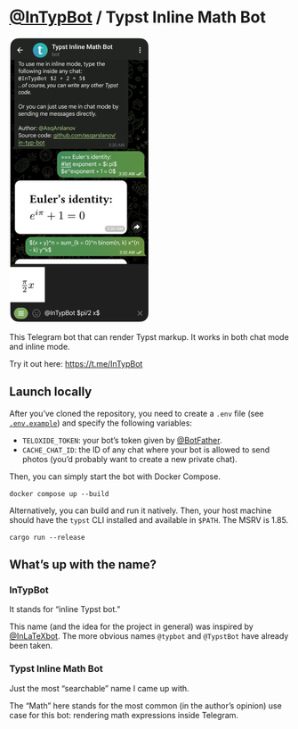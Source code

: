 # [@InTypBot](https://t.me/InTypBot) / Typst Inline Math Bot

<img src="assets/screenshot.png" height=512 />

This Telegram bot that can render Typst markup. It works in both chat mode and
inline mode.

Try it out here: https://t.me/InTypBot

## Launch locally

After you&CloseCurlyQuote;ve cloned the repository, you need to create a `.env`
file (see [`.env.example`](/.env.example)) and specify the following variables:

- `TELOXIDE_TOKEN`: your bot&CloseCurlyQuote;s token given by
  [@BotFather](https://t.me/BotFather).
- `CACHE_CHAT_ID`: the ID of any chat where your bot is allowed to send photos
  (you&CloseCurlyQuote;d probably want to create a new private chat).

Then, you can simply start the bot with Docker Compose.

```shell
docker compose up --build
```

Alternatively, you can build and run it natively. Then, your host machine should
have the `typst` CLI installed and available in `$PATH`. The MSRV is 1.85.

```shell
cargo run --release
```

## What&CloseCurlyQuote;s up with the name?

### InTypBot

It stands for &OpenCurlyDoubleQuote;inline Typst bot.&CloseCurlyDoubleQuote;

This name (and the idea for the project in general) was inspired by
[@InLaTeXbot](https://t.me/InLaTeXbot). The more obvious names `@typbot` and
`@TypstBot` have already been taken.

### Typst Inline Math Bot

Just the most “searchable” name I came up with.

The “Math” here stands for the most common (in the author’s opinion) use case
for this bot: rendering math expressions inside Telegram.
